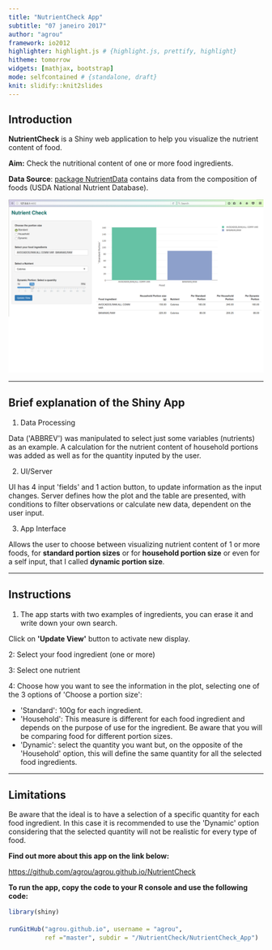 ```yaml
---
title: "NutrientCheck App"
subtitle: "07 janeiro 2017"
author: "agrou"
framework: io2012
highlighter: highlight.js # {highlight.js, prettify, highlight}
hitheme: tomorrow
widgets: [mathjax, bootstrap]
mode: selfcontained # {standalone, draft}
knit: slidify::knit2slides
---
```


## Introduction 

**NutrientCheck** is a Shiny web application to help you visualize the nutrient content of food.
  
**Aim:** Check the nutritional content of one or more food ingredients. 

**Data Source**: [package NutrientData](https://github.com/56north/NutrientData) contains data from the composition of foods (USDA National Nutrient Database). 


<img src="assets/img/NutrientCheck.png" title="plot of chunk NutritionApp" alt="plot of chunk NutritionApp" width="600px" />


---
## Brief explanation of the Shiny App

1. Data Processing

Data ('ABBREV') was manipulated to select just some variables (nutrients) as an example. 
A calculation for the nutrient content of household portions was added as well as for the quantity inputed by the user.

2. UI/Server

UI has 4 input 'fields' and 1 action button, to update information as the input changes. 
Server defines how the plot and the table are presented, with conditions to filter observations or calculate new data, dependent on the user input.

3. App Interface

Allows the user to choose between visualizing nutrient content of 1 or more foods, for **standard portion sizes** or for **household portion size** or even for a self input, that I called **dynamic portion size**.

---
## Instructions

1. The app starts with two examples of ingredients, you can erase it and write down your own search. 

Click on **'Update View'** button to activate new display.

2: Select your food ingredient (one or more)

3: Select one nutrient

4: Choose how you want to see the information in the plot, selecting one of the 3 options of 'Choose a portion size':

* 'Standard': 100g for each ingredient. 
* 'Household': This measure is different for each food ingredient and depends on the purpose of use for the ingredient. Be aware that you will be comparing food for different portion sizes.
* 'Dynamic': select the quantity you want but, on the opposite of the 'Household' option, this will define the same quantity for all the selected food ingredients. 

---
## Limitations 

Be aware that the ideal is to have a selection of a specific quantity for each food ingredient. In this case it is recommended to use the 'Dynamic' option considering
that the selected quantity will not be realistic for every type of food.

**Find out more about this app on the link below:**

https://github.com/agrou/agrou.github.io/NutrientCheck

**To run the app, copy the code to your R console and use the following code:** 

```r
library(shiny)

runGitHub("agrou.github.io", username = "agrou", 
          ref ="master", subdir = "/NutrientCheck/NutrientCheck_App")
```





